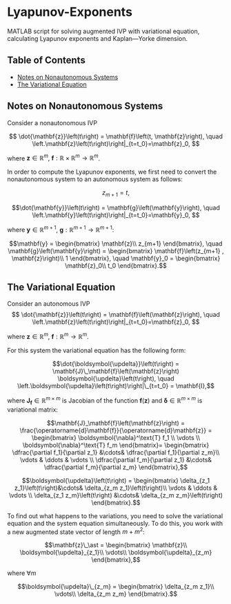 # Lyapunov-Exponents
MATLAB script for solving augmented IVP with variational equation, calculating Lyapunov exponents and Kaplan—Yorke dimension.

## Table of Contents
- [Notes on Nonautonomous Systems](#notes-on-nonautonomous-systems)
- [The Variational Equation](#the-variational-equation)

## Notes on Nonautonomous Systems
Consider a nonautonomous IVP 

$$ \dot{\mathbf{z}}\left(t\right) = \mathbf{f}\left(t, \mathbf{z}\right), \quad \left.\mathbf{z}\left(t\right)\right|_{t=t_0}=\mathbf{z}_0, $$

where $\mathbf{z} \in \mathbb{R}^m, ~\mathbf{f}: \mathbb{R}\times\mathbb{R}^m \to \mathbb{R}^m$.

In order to compute the Lyapunov exponents, we first need to convert the nonautonomous system to an autonomous system as follows:

$$ z_{m+1} = t,$$

$$\dot{\mathbf{y}}\left(t\right) = \mathbf{g}\left(\mathbf{y}\right), \quad \left.\mathbf{y}\left(t\right)\right|_{t=t_0}=\mathbf{y}_0, $$

where $\mathbf{y} \in \mathbb{R}^{m+1}, ~\mathbf{g}: \mathbb{R}^{m+1} \to \mathbb{R}^{m+1}$:

$$\mathbf{y} = \begin{bmatrix}
			\mathbf{z}\\
			z_{m+1}	
		\end{bmatrix}, \quad  \mathbf{g}\left(\mathbf{y}\right) = \begin{bmatrix}
		\mathbf{f}\left(z_{m+1}	, \mathbf{z}\right)\\
		1
		\end{bmatrix}, \quad \mathbf{y}_0 = \begin{bmatrix}
		\mathbf{z}_0\\
		t_0
		\end{bmatrix}.$$
		
## The Variational Equation

Consider an autonomous IVP 
$$		\dot{\mathbf{z}}\left(t\right) = \mathbf{f}\left(\mathbf{z}\right), \quad \left.\mathbf{z}\left(t\right)\right|_{t=t_0}=\mathbf{z}_0, $$

where $\mathbf{z} \in \mathbb{R}^m, ~\mathbf{f}:\mathbb{R}^m \to \mathbb{R}^m$.

For this system the variational equation has the following form:

$$\dot{\boldsymbol{\updelta}}\left(t\right) = \mathbf{J}\_\mathbf{f}\left(\mathbf{z}\right) \boldsymbol{\updelta}\left(t\right), \quad \left.\boldsymbol{\updelta}\left(t\right)\right|\_{t=t_0} = \mathbf{I},$$
	
where $\mathbf{J}_\mathbf{f} \in \mathbb{R}^{m\times m}$ is Jacobian of the function $\mathbf{f}\left(\mathbf{z}\right)$ and $\boldsymbol{\updelta} \in \mathbb{R}^{m\times m}$ is variational matrix:
	
$$\mathbf{J}_\mathbf{f}\left(\mathbf{z}\right) = \frac{\operatorname{d}\mathbf{f}}{\operatorname{d}\mathbf{z}} = \begin{bmatrix}
			\boldsymbol{\nabla}^\text{T} f_1 
			\\
			\vdots
			\\
			\boldsymbol{\nabla}^\text{T} f_m
		\end{bmatrix}=
		\begin{bmatrix}
			\dfrac{\partial f_1}{\partial z_1} &\cdots& \dfrac{\partial f_1}{\partial z_m}\\
			\vdots & \ddots & \vdots \\
			\dfrac{\partial f_m}{\partial z_1} &\cdots& \dfrac{\partial f_m}{\partial z_m} 
		\end{bmatrix},$$	

$$\boldsymbol{\updelta}\left(t\right) = 
		\begin{bmatrix}
			\delta_{z_1 z_1}\left(t\right)&\cdots& \delta_{z_m z_1}\left(t\right)\\
			\vdots & \ddots & \vdots \\
			\delta_{z_1 z_m}\left(t\right) &\cdots& \delta_{z_m z_m}\left(t\right)
		\end{bmatrix}.$$
		
To find out what happens to the variations, you need to solve the variational equation and the system equation simultaneously. To do this, you work with a new augmented state vector of length $m + m^2$:

$$\mathbf{z}\_\ast = \begin{bmatrix}
			\mathbf{z}\\
			\boldsymbol{\updelta}_{z_1}\\
			\vdots\\
			\boldsymbol{\updelta}_{z_m}
		\end{bmatrix},$$
		
where $\forall m$

$$\boldsymbol{\updelta}\_{z_m} = \begin{bmatrix}
			\delta_{z_m z_1}\\
			\vdots\\
			\delta_{z_m z_m}
		\end{bmatrix}.$$